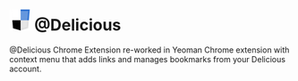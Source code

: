 ![icon](app/images/icon.png) @Delicious
=======================

@Delicious Chrome Extension re-worked in Yeoman
Chrome extension with context menu that adds links and manages bookmarks from your Delicious account.
